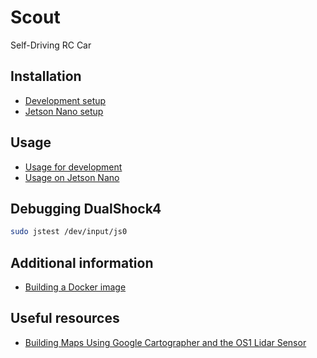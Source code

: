 # Scout

Self-Driving RC Car

## Installation
- [Development setup](./docs/dev-setup.md)
- [Jetson Nano setup](./docs/nano-setup.md)

## Usage
- [Usage for development](./docs/dev-usage.md)
- [Usage on Jetson Nano](./docs/nano-usage.md)

## Debugging DualShock4

```bash
sudo jstest /dev/input/js0
```

## Additional information

- [Building a Docker image](./docs/docker-build.md)

## Useful resources

- [Building Maps Using Google Cartographer and the OS1 Lidar Sensor](https://ouster.com/blog/building-maps-using-google-cartographer-and-the-os1-lidar-sensor/)
